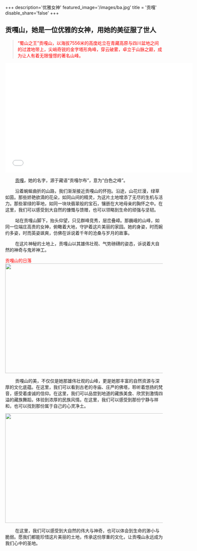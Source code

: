 +++
description='优雅女神'
featured_image='/images/ba.jpg'
title = '贡嘎'
disable_share='false'
+++

## 贡嘎山，她是一位优雅的女神，用她的美征服了世人

><p style="color:red">“蜀山之王”贡嘎山，以海拔7556米的高度屹立在青藏高原与四川盆地之间的过渡地带上，尖峭奇锐的金字塔形角峰，穿云破雾，卓立于山脉之巅，成为让人有着无限憧憬的著名山峰。</p>

<iframe src="//player.bilibili.com/player.html?aid=605436420&bvid=BV1B84y1C7vo&cid=899373603&p=1" scrolling="no" border="0" frameborder="no" framespacing="0" allowfullscreen="true"width="600px"height="350px"> </iframe>

&nbsp;&nbsp;&nbsp;&nbsp;&nbsp;&nbsp;&nbsp;&nbsp;[贡嘎](https://baike.baidu.com/item/%E8%B4%A1%E5%98%8E%E5%B1%B1/507005)，她的名字，源于藏语“贡嘎尔布”，意为“白色之峰”。

&nbsp;&nbsp;&nbsp;&nbsp;&nbsp;&nbsp;&nbsp;&nbsp;沿着蜿蜒曲折的山路，我们渐渐接近贡嘎山的怀抱。沿途，山花烂漫，绿草如茵。那些娇艳欲滴的花朵，如同山间的精灵，为这片土地增添了无尽的生机与活力。那些翠绿的草地，如同一块块翡翠般的宝石，镶嵌在大地母亲的胸怀之中。在这里，我们可以感受到大自然的慷慨与馈赠，也可以领略到生命的顽强与坚韧。

&nbsp;&nbsp;&nbsp;&nbsp;&nbsp;&nbsp;&nbsp;&nbsp;站在贡嘎山脚下，抬头仰望，只见群峰竞秀，层峦叠嶂。那巍峨的山峰，如同一位端庄高贵的女神，俯瞰着大地，守护着这片美丽的家园。她的身姿，时而婉约多姿，时而英姿飒爽，仿佛在诉说着千年的沧桑与岁月的故事。

&nbsp;&nbsp;&nbsp;&nbsp;&nbsp;&nbsp;&nbsp;&nbsp;在这片神秘的土地上，贡嘎山以其雄伟壮观、气势磅礴的姿态，诉说着大自然的神奇与鬼斧神工。


<p style="color:red">贡嘎山的日落<img src="https://tse1-mm.cn.bing.net/th/id/OIP-C.EPW2TlaeNgk7f-PO1SnRVwHaE8?pid=ImgDetMain" width="600" height="350">


&nbsp;&nbsp;&nbsp;&nbsp;&nbsp;&nbsp;&nbsp;&nbsp;贡嘎山的美，不仅仅是她那雄伟壮观的山峰，更是她那丰富的自然资源与深厚的文化底蕴。在这里，我们可以看到古老的寺庙、庄严的佛塔，聆听着悠扬的梵音，感受着虔诚的信仰。在这里，我们可以品尝到地道的藏族美食、欣赏到激情四溢的藏族舞蹈，体验到浓厚的民族风情。在这里，我们可以感受到那份宁静与祥和，也可以找到那份属于自己的心灵净土。

<img src="https://tse1-mm.cn.bing.net/th/id/OIP-C.jH7TXGkiRQ0_PZG-D8fw_wHaE7?pid=ImgDetMain" width="600" height="350">

&nbsp;&nbsp;&nbsp;&nbsp;&nbsp;&nbsp;&nbsp;&nbsp;在这里，我们可以感受到大自然的伟大与神奇，也可以体会到生命的渺小与脆弱。愿我们都能珍惜这片美丽的土地，传承这份厚重的文化，让贡嘎山永远成为我们心中的圣地。